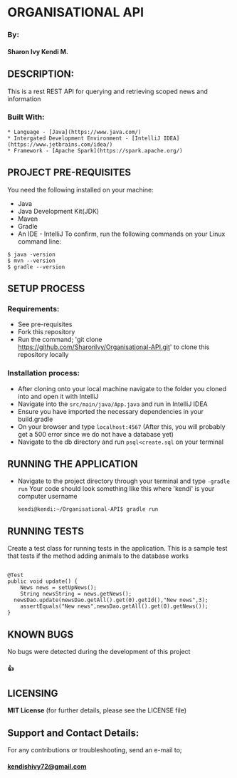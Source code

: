 # ORGANISATIONAL API
  ### By:
   #### Sharon Ivy Kendi M.

## DESCRIPTION:
  This is a rest REST API for querying and retrieving scoped news and information
  ### Built With:
    * Language - [Java](https://www.java.com/)
    * Intergated Development Environment - [IntelliJ IDEA](https://www.jetbrains.com/idea/)
    * Framework - [Apache Spark](https://spark.apache.org/)


## PROJECT PRE-REQUISITES
  You need the following installed on your machine:
  - Java
  - Java Development Kit(JDK)
  - Maven
  - Gradle
  - An IDE - IntelliJ
  To confirm, run the following commands on your Linux command line:
  ```
  $ java -version
  $ mvn --version
  $ gradle --version
  ```
  
## SETUP PROCESS
 ### Requirements:
  * See pre-requisites
  * Fork this repository
  * Run the command;
  'git clone https://github.com/SharonIvy/Organisational-API.git' to clone this repository locally
 ### Installation process:
  * After cloning onto your local machine navigate to the folder you cloned into and open it with IntelliJ
  * Navigate into the ``` src/main/java/App.java ``` and run in IntelliJ IDEA
  * Ensure you have imported the necessary dependencies in your build.gradle
  * On your browser and type ``` localhost:4567 ```
  (After this, you will probably get a 500 error since we do not have a database yet)
  * Navigate to the db directory and run `psql<create.sql` on your terminal
  
## RUNNING THE APPLICATION
  * Navigate to the project directory through your terminal and type `-gradle run`
    Your code should look something like this where 'kendi' is your computer username

      ```
      kendi@kendi:~/Organisational-API$ gradle run

      ```
 
## RUNNING TESTS 
 Create a test class for running tests in the application.
  This is a sample test that tests if the method adding animals to the database works

  ```

  @Test
  public void update() {
      News news = setUpNews();
      String newsString = news.getNews();
    newsDao.update(newsDao.getAll().get(0).getId(),"New news",3);
      assertEquals("New news",newsDao.getAll().get(0).getNews());
  }

  ```

## KNOWN BUGS
 No bugs were detected during the development of this project
 #### :+1:
  
## LICENSING
  **MIT License**
  (for further details, please see the LICENSE file)
  
## Support and Contact Details:
  For any contributions or troubleshooting, send an e-mail to;
   #### kendishivy72@gmail.com